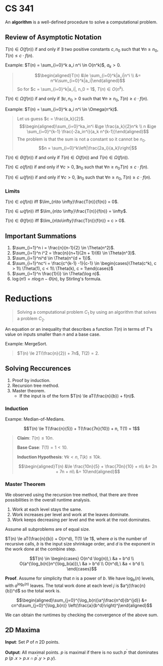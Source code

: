CS 341
=

An **algorithm** is a well-defined procedure to solve a computational problem.

## Review of Asymptotic Notation

$T(n) \in O(f(n))$ if and only if $\exists$ two positive constants $c, n_0$ such that $\forall n \ge n_0$, $T(n) \le c\cdot f(n)$.

Example: $T(n) = \sum_{i=0}^k a_i n^i \in O(n^k)$, $a_k > 0$.

> $$\begin{aligned}T(n) &\le \sum_{i=0}^k|a_i|n^i \\ &= n^k\sum_{i=0}^k|a_i|\end{aligned}$$
> So for $c = \sum_{i=0}^k|a_i|, n_0 = 1$, $T(n) \in O(n^k)$.

$T(n) \in \Omega(f(n))$ if and only if $\exists c, n_0 > 0$ such that $\forall n \ge n_0, T(n) \ge c\cdot f(n)$.

Example: $T(n) = \sum_{i=0}^k a_i n^i \in \Omega(n^k)$.

> Let us guess $c = \frac{a_k}{2}$.
> $$\begin{aligned}\sum_{i=0}^ka_in^i &\ge \frac{a_k}{2}n^k \\ n &\ge \sum_{i=0}^{k-1} \frac{-2a_in^i}{a_k n^{k-1}}\end{aligned}$$
> The problem is that the sum is not a constant so it cannot be $n_0$.
> $$n = \sum_{i=0}^k\left|\frac{2a_i}{a_k}\right|$$

$T(n) \in \Theta(f(n))$ if and only if $T(n) \in O(f(n))$ and $T(n) \in \Omega(f(n))$.

$T(n) \in o(f(n))$ if and only if $\forall c > 0, \exists n_0$ such that $\forall n \ge n_0 T(n) \le c \cdot f(n)$.

$T(n) \in \omega(f(n))$ if and only if $\forall c > 0, \exists n_0$ such that $\forall n \ge n_0, T(n) \ge c\cdot f(n)$.

### Limits

$T(n) \in o(f(n))$ iff $\lim_{n\to \infty}\frac{T(n)}{f(n)} = 0$.

$T(n) \in \omega(f(n))$ iff $\lim_{n\to \infty}\frac{T(n)}{f(n)} = \infty$.

$T(n) \in \Theta(f(n))$ iff $\lim_{n\to\infty}\frac{T(n)}{f(n)} = c > 0$.

## Important Summations

1. $\sum_{i=1}^n i = \frac{n}{n-1}{2} \in \Theta(n^2)$.
2. $\sum_{i=1}^n i^2 = \frac{n}{n+1}{2n + 1}{6} \in \Theta(n^3)$.
3. $\sum_{i=1}^ni^d \in \Theta(n^{d + 1})$.
4. $\sum_{i=1}^nc^i = \frac{c^{k-1} -1}{c-1} \in \begin{cases}\Theta(c^k), c > 1\\ \Theta(1), c < 1\\ \Theta(k), c = 1\end{cases}$
5. $\sum_{i=1}^n \frac{1}{i} \in \Theta(\log n)$.
6. $\log(n!) = n\log n - \Theta(n)$, by Stirling's formula.

# Reductions

> Solving a computational problem $C_1$ by using an algorithm that solves a problem $C_2$.

An equation or an inequality that describes a function $T(n)$ in terms of $T$'s value on inputs smaller than $n$ and a base case.

Example: MergeSort.

> $T(n) \le 2T(\frac{n}{2}) + 7n$, $T(2) = 2$.

## Solving Reccurences

1. Proof by induction.
2. Recursion tree method.
3. Master theorem.
    - If the input is of the form $T(n) \le aT(\frac{n}{b}) + f(n)$.

### Induction

Exampe: Median-of-Medians.

$$T(n) \le T(\frac{n}{5}) + T(\frac{7n}{10}) + n, T(1) = 1$$

> **Claim**: $T(n) \le 10n$.
>
> **Base Case**: $T(1) = 1 < 10$.
>
> **Induction Hypothesis**: $\forall k < n, T(k) \le 10k$.
>
> $$\begin{aligned}T(n) &\le \frac{10n}{5} + \frac{70n}{10} + n\\ &= 2n + 7n + n\\ &= 10\end{aligned}$$

### Master Theorem

We observed using the recursion tree method, that there are three possibilities in the overall runtime analysis.

1. Work at each level stays the same.
2. Work increases per level and work at the leaves dominate.
3. Work keeps decreasing per level and the work at the root dominates.

Assume all subproblems are of equal size.

$T(n) \le aT(\frac{n}{b}) + O(n^d), T(1) \le 1$, where $a$ is the number of recursive calls, $b$ is the input size shrinkage order, and $d$ is the exponent in the work done at the combine step.

$$T(n) \in \begin{cases}
O(n^d \log(n)),\ &a = b^d \\
O(a^{\log_b(n)}n^{\log_b(a)}),\ &a > b^d \\
O(n^d),\ &a < b^d \\
\end{cases}$$

**Proof**. Assume for simplicity that $n$ is a power of $b$. We have $\log_b(n)$ levels, with $a^{\log_b(n)}$ leaves. The total work done at each level $j$ is $a^j(\frac{n}{b})^d$ so the total work is.

$$\begin{aligned}\sum_{j=0}^{\log_b(n)}a^j\frac{n^d}{b^{jd}} &= cn^d\sum_{j=0}^{\log_b(n)} \left(\frac{a}{b^d}\right)^j\end{aligned}$$

We can obtain the runtimes by checking the convergence of the above sum.

## 2D Maxima

**Input**: Set $P$ of $n$ 2D points.

**Output**: All maximal points. $p$ is maximal if there is no such $p^\prime$ that dominates $p$ ($p^\prime.x > p.x \cap p^\prime.y > p.y)$.
